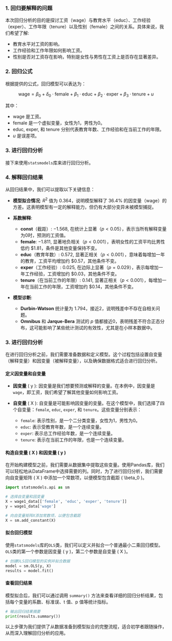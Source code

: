 ### 1. 回归要解释的问题

本次回归分析的目的是探讨工资（wage）与教育水平（educ）、工作经验（exper）、工作年限（tenure）以及性别（female）之间的关系。具体来说，我们希望了解:
- 教育水平对工资的影响。
- 工作经验和工作年限如何影响工资。
- 性别是否对工资存在影响，特别是女性与男性在工资上是否存在显著差异。

### 2. 回归公式

根据提供的公式，回归模型可以表达为：

$$
\text{wage} = \beta_0 + \delta_0 \cdot \text{female} + \beta_1 \cdot \text{educ} + \beta_2 \cdot \text{exper} + \beta_3 \cdot \text{tenure} + u
$$

其中：
- $\text{wage}$ 是工资。
- $\text{female}$ 是一个虚拟变量，女性为1，男性为0。
- $\text{educ}$, $\text{exper}$, 和 $\text{tenure}$ 分别代表教育年数、工作经验和在当前工作的年限。
- $u$ 是误差项。

### 3. 进行回归分析

接下来使用`statsmodels`库来进行回归分析。

### 4. 解释回归结果

从回归结果中，我们可以提取以下关键信息：

- **模型拟合情况**: $R^2$ 值为 0.364，说明模型解释了 36.4% 的因变量（wage）的方差。这表明模型有一定的解释能力，但仍有大部分变异未被模型捕捉。
- **系数解释**:
  - **const**（截距）: $-1.568$, 在统计上显著（$p < 0.05$），表示当所有解释变量为0时，预测的工资值。
  - **female**: $-1.811$, 显著地负相关（$p < 0.001$），表明女性的工资平均比男性低约 \$1.81，条件是其他变量保持不变。
  - **educ**（教育年数）: $0.572$, 显著正相关（$p < 0.001$），意味着每增加一年的教育，工资平均增加约 \$0.57，其他条件不变。
  - **exper**（工作经验）: $0.025$, 在边际上显著（$p = 0.029$），表示每增加一年工作经验，工资增加约 \$0.03，其他条件不变。
  - **tenure**（在当前工作的年限）: $0.141$, 显著正相关（$p < 0.001$），每增加一年在当前工作的年限，工资增加约 \$0.14，其他条件不变。

- **模型诊断**:
  - **Durbin-Watson** 统计量为 1.794，接近2，说明残差中不存在自相关问题。
  - **Omnibus** 和 **Jarque-Bera** 测试的 $p$ 值都接近0，表明残差不符合正态分布，这可能影响了某些统计测试的有效性，尤其是在小样本数据中。


### 3. 进行回归分析

在进行回归分析之前，我们需要准备数据和定义模型。这个过程包括设置自变量（解释变量）和因变量（被解释变量），以及确保数据格式适合进行回归分析。

#### 定义因变量和自变量

- **因变量** \( y \): 因变量是我们想要预测或解释的变量。在本例中，因变量是 `wage`，即工资，我们希望了解其他变量如何影响工资。
  
- **自变量** \( X \): 自变量是可能影响因变量的变量。在这个模型中，我们选择了四个自变量：`female`, `educ`, `exper`, 和 `tenure`。这些变量分别表示：
  - `female`: 表示性别，是一个二分类变量，女性为1，男性为0。
  - `educ`: 表示受教育年数，是一个连续变量。
  - `exper`: 表示总工作经验年数，是一个连续变量。
  - `tenure`: 表示在当前工作的年限，也是一个连续变量。

#### 构造自变量 \( X \) 和因变量 \( y \)

在开始构建模型之前，我们需要从数据集中提取这些变量。使用Pandas库，我们可以轻松地从DataFrame中选择需要的列。同时，为了进行回归分析，我们需要向自变量矩阵 \( X \) 中添加一个常数项，以便模型包含截距 \( \beta_0 \)。

```python
import statsmodels.api as sm

# 选择自变量和因变量
X = wage1_data[['female', 'educ', 'exper', 'tenure']]
y = wage1_data['wage']

# 向自变量矩阵X添加常数项，以便包含截距
X = sm.add_constant(X)
```

#### 拟合回归模型

使用`statsmodels`库的`OLS`类，我们可以定义并拟合一个普通最小二乘回归模型。`OLS`类的第一个参数是因变量 \( y \)，第二个参数是自变量 \( X \)。

```python
# 创建OLS回归模型的实例并拟合数据
model = sm.OLS(y, X)
results = model.fit()
```

#### 查看回归结果

模型拟合后，我们可以通过调用 `summary()` 方法来查看详细的回归分析结果，包括每个变量的系数、标准误、t 值、p 值等统计指标。

```python
# 输出回归结果摘要
print(results.summary())
```

以上步骤为我们提供了从数据准备到模型拟合的完整流程，适合初学者跟随操作，从而深入理解回归分析的应用。